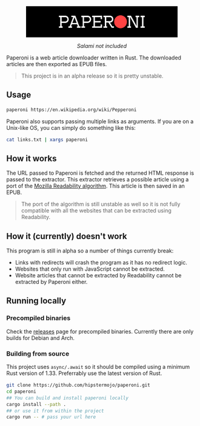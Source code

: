 <img src="./paperoni-dark.png" width="400" style="display: block;margin-left: auto; margin-right: auto;">

<p style="text-align:center;"><i>Salami not included</i></p>

Paperoni is a web article downloader written in Rust. The downloaded articles are then exported as EPUB files.

> This project is in an alpha release so it is pretty unstable.

## Usage

```sh
paperoni https://en.wikipedia.org/wiki/Pepperoni
```

Paperoni also supports passing multiple links as arguments. If you are on a Unix-like OS, you can simply do something like this:

```sh
cat links.txt | xargs paperoni
```

## How it works

The URL passed to Paperoni is fetched and the returned HTML response is passed to the extractor.
This extractor retrieves a possible article using a port of the [Mozilla Readability algorithm](https://github.com/mozilla/readability). This article is then saved in an EPUB.

> The port of the algorithm is still unstable as well so it is not fully compatible with all the websites that can be extracted using Readability.

## How it (currently) doesn't work

This program is still in alpha so a number of things currently break:

- Links with redirects will crash the program as it has no redirect logic.
- Websites that only run with JavaScript cannot be extracted.
- Website articles that cannot be extracted by Readability cannot be extracted by Paperoni either.

## Running locally

### Precompiled binaries

Check the [releases](https://github.com/hipstermojo/paperoni/releases) page for precompiled binaries. Currently there are only builds for Debian and Arch.

### Building from source

This project uses `async/.await` so it should be compiled using a minimum Rust version of 1.33. Preferrably use the latest version of Rust.

```sh
git clone https://github.com/hipstermojo/paperoni.git
cd paperoni
## You can build and install paperoni locally
cargo install --path .
## or use it from within the project
cargo run -- # pass your url here
```
